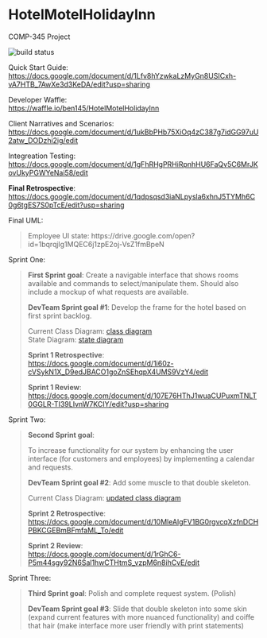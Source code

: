 # HotelMotelHolidayInn
COMP-345 Project

![build status](https://circleci.com/gh/ben145/HotelMotelHolidayInn.png?circle-token=circle-token "Master Build Status")

Quick Start Guide:<br>https://docs.google.com/document/d/1Lfv8hYzwkaLzMyGn8USICxh-vA7HTB_7AwXe3d3KeDA/edit?usp=sharing

Developer Waffle:<br>https://waffle.io/ben145/HotelMotelHolidayInn

Client Narratives and Scenarios:
https://docs.google.com/document/d/1ukBbPHb75XiOq4zC387g7idGG97uU2atw_DODzhi2ig/edit

Integreation Testing:<br> 
https://docs.google.com/document/d/1gFhRHgPRHiRpnhHU6FaQv5C6MrJKovUkyPGWYeNai58/edit

 <b>Final Retrospective</b>:<br>
    https://docs.google.com/document/d/1qdpsqsd3iaNLpysla6xhnJ5TYMh6C0g6tgES7S0pTcE/edit?usp=sharing
</blockquote>

Final UML:
<blockquote>
Employee UI state: https://drive.google.com/open?id=1bqrqjlg1MQEC6j1zpE2oj-VsZ1fmBpeN 
</blockquote>

Sprint One:

<blockquote><b>First Sprint goal</b>:
<span title="so articulate">Create a navigable interface that shows rooms available and commands to select/manipulate them. Should also include a mockup of what requests are available.</span>

<b>DevTeam Sprint goal #1</b>:
<span title="double skeleton">Develop the frame for the hotel based on first sprint backlog.</span>

Current Class Diagram: <a href="https://i.snag.gy/fgFAkK.jpg" target="_blank">class diagram</a>
<br>State Diagram: <a href="https://i.snag.gy/etT3dV.jpg" target="_blank">state diagram</a>

<b>Sprint 1 Retrospective</b>:<br>
  https://docs.google.com/document/d/1i60z-cVSykN1X_D9edJBACO1goZnSEhqpX4UMS9VzY4/edit
  
 <b>Sprint 1 Review</b>:<br>
  https://docs.google.com/document/d/107E76HThJ1wuaCUPuxmTNLT0GGLR-TI39LIvnW7KCIY/edit?usp=sharing</blockquote>
 
Sprint Two:
<blockquote><b>Second Sprint goal</b>:
  
<span title="we wrote this ourselves close to the end of the sprint">To increase functionality for our system by enhancing the user interface (for customers and employees) by implementing a calendar and requests.</span>

<b>DevTeam Sprint goal #2</b>:
<span title="a secret message from your teeth!">Add some muscle to that double skeleton.</span>

Current Class Diagram: <a href="https://drive.google.com/file/d/1vJIw47QJxzJYErnzBj0dNypP73_Ae-BC/view?usp=sharing" target="_blank">updated class diagram</a>

<b>Sprint 2 Retrospective</b>:<br>
  https://docs.google.com/document/d/10MleAlgFV1BG0rgvcqXzfnDCHPBKCGEBmBFmfaML_To/edit

<b>Sprint 2 Review</b>:<br>
  https://docs.google.com/document/d/1rGhC6-P5m44sgy92N6Sal1hwCTHtmS_vzpM6n8ihCvE/edit</blockquote>

Sprint Three:

<blockquote><b>Third Sprint goal</b>:
  <span title="Polish">Polish and complete request system. (Polish)</span>

<b>DevTeam Sprint goal #3</b>:
  <span title="look who briefly googled markup">Slide that double skeleton into some skin (expand current features with more nuanced functionality) and coiffe that hair (make interface more user friendly with print statements)</span>
  <br>
 


</blockquote>

